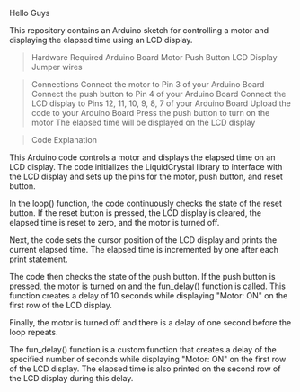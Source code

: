 Hello Guys

This repository contains an Arduino sketch for controlling a motor and displaying the elapsed time using an LCD display.

> Hardware Required
Arduino Board
Motor
Push Button
LCD Display
Jumper wires

> Connections 
Connect the motor to Pin 3 of your Arduino Board
Connect the push button to Pin 4 of your Arduino Board
Connect the LCD display to Pins 12, 11, 10, 9, 8, 7 of your Arduino Board
Upload the code to your Arduino Board
Press the push button to turn on the motor
The elapsed time will be displayed on the LCD display

> Code Explanation 

This Arduino code controls a motor and displays the elapsed time on an LCD display. The code initializes the LiquidCrystal library to interface with the LCD display and sets up the pins for the motor, push button, and reset button.

In the loop() function, the code continuously checks the state of the reset button. If the reset button is pressed, the LCD display is cleared, the elapsed time is reset to zero, and the motor is turned off.

Next, the code sets the cursor position of the LCD display and prints the current elapsed time. The elapsed time is incremented by one after each print statement.

The code then checks the state of the push button. If the push button is pressed, the motor is turned on and the fun_delay() function is called. This function creates a delay of 10 seconds while displaying "Motor: ON" on the first row of the LCD display.

Finally, the motor is turned off and there is a delay of one second before the loop repeats.

The fun_delay() function is a custom function that creates a delay of the specified number of seconds while displaying "Motor: ON" on the first row of the LCD display. The elapsed time is also printed on the second row of the LCD display during this delay.
  
  

